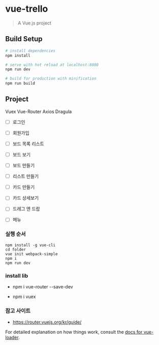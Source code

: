 # vue-trello

> A Vue.js project

## Build Setup

``` bash
# install dependencies
npm install

# serve with hot reload at localhost:8080
npm run dev

# build for production with minification
npm run build
```

## Project
Vuex Vue-Router Axios Dragula


- [ ] 로그인
- [ ] 회원가입
- [ ] 보드 목록 리스트
- [ ] 보드 보기 
- [ ] 보드 만들기
- [ ] 리스트 만들기
- [ ] 카드 만들기
- [ ] 카드 상세보기
- [ ] 드레그 앤 드랍
- [ ] 메뉴


### 실행 순서
    npm install -g vue-cli
    cd folder
    vue init webpack-simple
    npm i
    npm run dev


### install lib
- npm i vue-router --save-dev

- npm i vuex


### 참고 사이트
- https://router.vuejs.org/kr/guide/




For detailed explanation on how things work, consult the [docs for vue-loader](http://vuejs.github.io/vue-loader).
